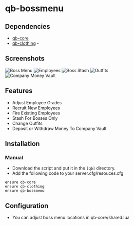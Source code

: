 # qb-bossmenu

## Dependencies
- [qb-core](https://github.com/qbcore-framework/qb-core)
- [qb-clothing](https://github.com/qbcore-framework/qb-clothing) - 

## Screenshots
![Boss Menu](https://imgur.com/1NlyWX3.png)
![Employees](https://i.imgur.com/CCleyIv.png)
![Boss Stash](https://imgur.com/fLJqA2M.png)
![Outfits](https://i.imgur.com/BqBK49n.png)
![Company Money Vault](https://imgur.com/q0NIz6O.png)

## Features
- Adjust Employee Grades
- Recruit New Employees
- Fire Existing Employees
- Stash For Bosses Only
- Change Outfits
- Deposit or Withdraw Money To Company Vault

## Installation
### Manual
- Download the script and put it in the `[qb]` directory.
- Add the following code to your server.cfg/resouces.cfg
```
ensure qb-core
ensure qb-clothing
ensure qb-bossmenu
```

## Configuration
- You can adjust boss menu locations in qb-core/shared.lua
